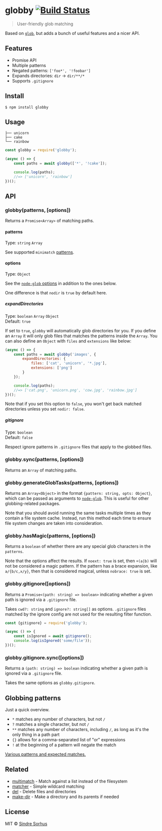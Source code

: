 # globby [![Build Status](https://travis-ci.org/sindresorhus/globby.svg?branch=master)](https://travis-ci.org/sindresorhus/globby)

> User-friendly glob matching

Based on [`glob`](https://github.com/isaacs/node-glob), but adds a bunch of useful features and a nicer API.


## Features

- Promise API
- Multiple patterns
- Negated patterns: `['foo*', '!foobar']`
- Expands directories: `dir` → `dir/**/*`
- Supports `.gitignore`


## Install

```
$ npm install globby
```


## Usage

```
├── unicorn
├── cake
└── rainbow
```

```js
const globby = require('globby');

(async () => {
	const paths = await globby(['*', '!cake']);

	console.log(paths);
	//=> ['unicorn', 'rainbow']
})();
```


## API

### globby(patterns, [options])

Returns a `Promise<Array>` of matching paths.

#### patterns

Type: `string` `Array`

See supported `minimatch` [patterns](https://github.com/isaacs/minimatch#usage).

#### options

Type: `Object`

See the [`node-glob` options](https://github.com/isaacs/node-glob#options) in addition to the ones below.

One difference is that `nodir` is `true` by default here.

##### expandDirectories

Type: `boolean` `Array` `Object`<br>
Default: `true`

If set to `true`, `globby` will automatically glob directories for you. If you define an `Array` it will only glob files that matches the patterns inside the `Array`. You can also define an `Object` with `files` and `extensions` like below:

```js
(async () => {
	const paths = await globby('images', {
		expandDirectories: {
			files: ['cat', 'unicorn', '*.jpg'],
			extensions: ['png']
		}
	});

	console.log(paths);
	//=> ['cat.png', 'unicorn.png', 'cow.jpg', 'rainbow.jpg']
})();
```

Note that if you set this option to `false`, you won't get back matched directories unless you set `nodir: false`.

##### gitignore

Type: `boolean`<br>
Default: `false`

Respect ignore patterns in `.gitignore` files that apply to the globbed files.

### globby.sync(patterns, [options])

Returns an `Array` of matching paths.

### globby.generateGlobTasks(patterns, [options])

Returns an `Array<Object>` in the format `{pattern: string, opts: Object}`, which can be passed as arguments to [`node-glob`](https://github.com/isaacs/node-glob). This is useful for other globbing-related packages.

Note that you should avoid running the same tasks multiple times as they contain a file system cache. Instead, run this method each time to ensure file system changes are taken into consideration.

### globby.hasMagic(patterns, [options])

Returns a `boolean` of whether there are any special glob characters in the `patterns`.

Note that the options affect the results. If `noext: true` is set, then `+(a|b)` will not be considered a magic pattern. If the pattern has a brace expansion, like `a/{b/c,x/y}`, then that is considered magical, unless `nobrace: true` is set.

### globby.gitignore([options])

Returns a `Promise<(path: string) => boolean>` indicating whether a given path is ignored via a `.gitignore` file.

Takes `cwd?: string` and `ignore?: string[]` as options. `.gitignore` files matched by the ignore config are not
used for the resulting filter function.

```js
const {gitignore} = require('globby');

(async () => {
	const isIgnored = await gitignore();
	console.log(isIgnored('some/file'));
})();
```

### globby.gitignore.sync([options])

Returns a `(path: string) => boolean` indicating whether a given path is ignored via a `.gitignore` file.

Takes the same options as `globby.gitignore`.


## Globbing patterns

Just a quick overview.

- `*` matches any number of characters, but not `/`
- `?` matches a single character, but not `/`
- `**` matches any number of characters, including `/`, as long as it's the only thing in a path part
- `{}` allows for a comma-separated list of "or" expressions
- `!` at the beginning of a pattern will negate the match

[Various patterns and expected matches.](https://github.com/sindresorhus/multimatch/blob/master/test/test.js)


## Related

- [multimatch](https://github.com/sindresorhus/multimatch) - Match against a list instead of the filesystem
- [matcher](https://github.com/sindresorhus/matcher) - Simple wildcard matching
- [del](https://github.com/sindresorhus/del) - Delete files and directories
- [make-dir](https://github.com/sindresorhus/make-dir) - Make a directory and its parents if needed


## License

MIT © [Sindre Sorhus](https://sindresorhus.com)
